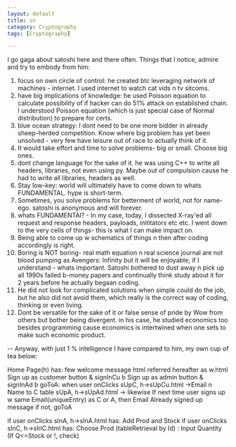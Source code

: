 ```yaml
---
layout: default
title: sn
category: Cryptography
tags: [Cryptography]

---
```


I go gaga about satoshi here and there often.
Things that I notice, admire and try to embody from him:

1. focus on own circle of control: he created btc leveraging network of machines - internet. I used internet to watch cat vids n tv sitcoms.
2. have big implications of knowledge: he used Poisson equation to calculate possibility of if hacker can do 51% attack on established chain. I understood Poisson equation (which is just special case of Normal distribution) to prepare for certs.
3. blue ocean strategy: I dont need to be one more bidder in already sheep-herded competition. Know where big problem has yet been unsolved - very few have leisure out of race to actually think of it.
4. It would take effort and time to solve problems- big or small. Choose big ones.
5. dont change language for the sake of it. he was using C++ to write all headers, libraries, not even using py. Maybe out of compulsion cause he had to write all libraries, headers as well.
6. Stay low-key: world will ultimately have to come down to whats FUNDAMENTAL. hype is short-term.
7. Sometimes, you solve problems for betterment of world, not for name-ego. satoshi is anonymous and will forever.
8. whats FUNDAMENTAl? - In my case, today, I dissected X-ray'ed all request and response headers, payloads, inititators etc etc. I went down to the very cells of things- this is what I can make impact on.
9. Being able to come up w schematics of things n then after coding accordingly is right.
10. Boring is NOT boring- real math equation n real science journal are not blood pumping as Avengers: Infinity but it will be enjoyable, if I understand - whats important. Satoshi bothered to dust away n pick up all 1990s failed b-money papers and continually think study about it for 2 years before he actually begaan coding.
11. He did not look for complicated solutions when simple could do the job, but he also did not avoid them, which really is the correct way of coding, thinking or even living.
12. Dont be versatile for the sake of it or false sense of pride by Wow from others but bother being divergent. in his case, he studied economics too besides programming cause economics is intertwined when one sets to make such economic product.
    

--
Anyway, with just 1 % intelligence I have compared to him, my own cup of tea below:

Home Page(h) has: few welcome message html referred hereafter as w.html
                                   Sign up as customer button & signInCu b
                                   Sign up as admin button & signInAd b
goToA: when user onClicks sUpC, h->sUpCu.html ->Email n Name to C table
                                                 sUpA, h->sUpAd.html -> likewise
If next time user signs up w same Email(uniqueEntry) as C or A, then Email Already signed up message
if not, goToA

if user onClicks sInA, h->sInA.html has: Add Prod and Stock
if user onClicks sInC, h->sInC.html has: Choose Prod (tableRetrieval by Id)
                                                                   : Input Quantity
                                                                     (If Q<=Stock or !, check)


    
    
 
